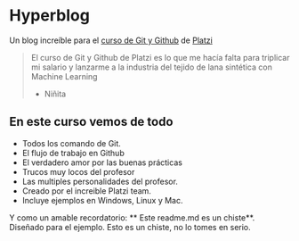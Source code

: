 # Hyperblog
Un blog increíble para el [curso de Git y Github](https://platzi.com/cursos/git-github/ "curso de Git y Github") de [Platzi](https://platzi.com/ "Platzi")
>El curso de Git y Github de Platzi es lo que me hacía falta para triplicar mi salario y lanzarme a la industria del tejido de lana sintética con Machine Learning
> - Niñita

## En este curso vemos de todo
* Todos los comando de Git.
* El flujo de trabajo en Github
* El verdadero amor por las buenas prácticas
* Trucos muy locos del profesor
* Las multiples personalidades del profesor.
* Creado por el increible Platzi team.
* Incluye ejemplos en Windows, Linux y Mac.

Y como un amable recordatorio: ** Este readme.md es un chiste**. Diseñado para el ejemplo. Esto es un chiste, no lo tomes en serio.
